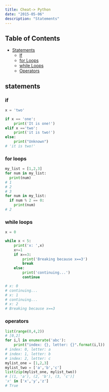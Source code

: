 ```yaml
---
title: Cheat-> Python
date: "2015-05-06"
description: "Statements"
---
```


## Table of Contents

- [Statements](#statements)
  - [If](#if)
  - [for Loops](#for-loops)
  - [while Loops](#while-loops)
  - [Operators](#operators)

## statements

### if

```python
x = 'two'

if x == 'one':
    print('It is one!')
elif x =='two':
    print('it is two!')
else:
    print("Unknown")
# 'it is two!'

```

### for loops

```python
my_list = [1,2,3]
for num in my_list:
  print(num)
# 1
# 2
# 3
for num in my_list:
  if num % 2 == 0:
    print(num)
# 2

```

### while loops

```python
x = 0

while x < 5:
    print('x: ',x)
    x+=1
    if x==3:
        print('Breaking because x==3')
        break
    else:
        print('continuing...')
        continue

# x: 0
# continuing...
# x: 1
# continuing...
# x: 2
# Breaking because x==3

```

### operators

```python
list(range(0,4,2))
# [0,2]
for i,l in enumerate('abc'):
    print("index: {}, letter: {}".format(i,l))
# index: 0, letter: a
# index: 1, letter: b
# index: 2, letter: c
mylist_one = [1,2,3]
mylist_two = ['a','b','c']
list(zip(mylist_one, mylist_two))
# [(1, 'a'), (2, 'b'), (3, 'c')]
'x' in ['x','y','z']
# True
```